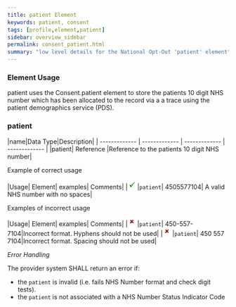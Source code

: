 ```yaml
---
title: patient Element
keywords: patient, consent
tags: [profile,element,patient]
sidebar: overview_sidebar
permalink: consent_patient.html
summary: "low level details for the National Opt-Out 'patient' element"
---
```

### Element Usage ###

patient uses the Consent.patient element to store the patients 10 digit NHS number which has been allocated to the record via a a trace using the patient demographics service (PDS). 

### patient ###

|name|Data Type|Description|
| ------------- | ------------- | ------------- | ------------- |
|patient| Reference |Reference to the patients 10 digit NHS number|

Example of correct usage

|Usage| Element| examples| Comments|
|![Tick](images/tick.png)|`patient`| 4505577104| A valid NHS number with no spaces|

Examples of incorrect usage

|Usage| Element| examples| Comments|
|![Cross](images/cross.png)|`patient`| 450-557-7104|Incorrect format. Hyphens should not be used|
|![Cross](images/cross.png)|`patient`| 450 557 7104|Incorrect format. Spacing should not be used|

*Error Handling*

The provider system SHALL return an error if:

- the `patient` is invalid (i.e. fails NHS Number format and check digit tests).
- the `patient` is not associated with a NHS Number Status Indicator Code




